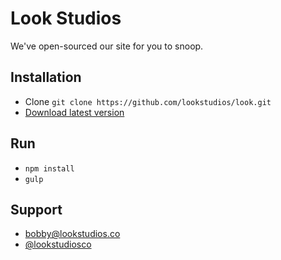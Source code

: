 # Look Studios
We've open-sourced our site for you to snoop.

## Installation
- Clone `git clone https://github.com/lookstudios/look.git`
- [Download latest version](https://github.com/lookstudios/look/archive/master.zip)

## Run
- `npm install`
- `gulp`

## Support
- [bobby@lookstudios.co](mailto:bobby@lookstudios.co)
- [@lookstudiosco](http://twitter.com/lookstudiosco)
